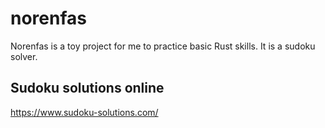 # norenfas

Norenfas is a toy project for me to practice basic Rust skills. It is a sudoku solver.

## Sudoku solutions online

https://www.sudoku-solutions.com/

